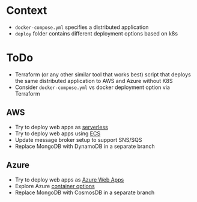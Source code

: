 # Context

- `docker-compose.yml` specifies a distributed application
- `deploy` folder contains different deployment options based on k8s

# ToDo

- Terraform (or any other similar tool that works best) script that deploys the same distributed application to AWS and
  Azure without K8S
- Consider `docker-compose.yml` vs docker deployment option via Terraform

## AWS

- Try to deploy web apps
  as [serverless](https://aws.amazon.com/blogs/developer/running-serverless-asp-net-core-web-apis-with-amazon-lambda/)
- Try to deploy web apps using [ECS](https://aws.amazon.com/ecs/)
- Update message broker setup to support SNS/SQS
- Replace MongoDB with DynamoDB in a separate branch

## Azure

- Try to deploy web apps as [Azure Web Apps](https://azure.microsoft.com/en-us/products/app-service/web/)
- Explore Azure [container options](https://azure.microsoft.com/en-us/products/category/containers/)
- Replace MongoDB with CosmosDB in a separate branch